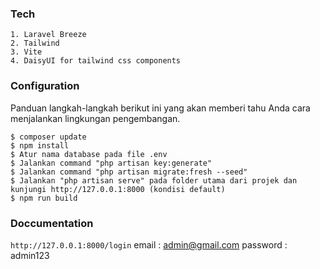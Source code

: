 ### Tech
```
1. Laravel Breeze
2. Tailwind
3. Vite
4. DaisyUI for tailwind css components

```


### Configuration

Panduan langkah-langkah berikut ini yang akan memberi tahu Anda cara menjalankan lingkungan pengembangan.

```
$ composer update
$ npm install
$ Atur nama database pada file .env
$ Jalankan command "php artisan key:generate"
$ Jalankan command "php artisan migrate:fresh --seed"
$ Jalankan "php artisan serve" pada folder utama dari projek dan kunjungi http://127.0.0.1:8000 (kondisi default)
$ npm run build
```

### Doccumentation

`http://127.0.0.1:8000/login`
email : admin@gmail.com
password : admin123
